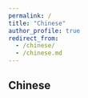 ```yaml
---
permalink: /
title: "Chinese"
author_profile: true
redirect_from: 
  - /chinese/
  - /chinese.md
---
```

## Chinese
